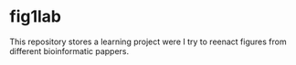 # fig1lab
This repository stores a learning project were I try to reenact figures from different bioinformatic pappers. 
